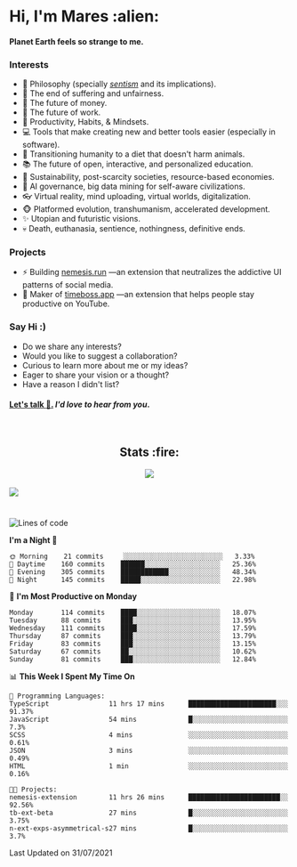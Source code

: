<h1>Hi, I'm Mares :alien:</h1>

#### Planet Earth feels so strange to me.

### **Interests**

- 🌊 Philosophy (specially [_sentism_][sentismmedium] and its implications).
- 🎯 The end of suffering and unfairness.
- 💸 The future of money.
- 💼 The future of work.
- 🧠 Productivity, Habits, & Mindsets.
- 💻 Tools that make creating new and better tools easier (especially in software).
- 🥗 Transitioning humanity to a diet that doesn't harm animals.
- 📚 The future of open, interactive, and personalized education.
- 🌱 Sustainability, post-scarcity societies, resource-based economies.
- 🤖 AI governance, big data mining for self-aware civilizations.
- 👓 Virtual reality, mind uploading, virtual worlds, digitalization.
- 🐵 Platformed evolution, transhumanism, accelerated development.
- ✨ Utopian and futuristic visions.
- 💀 Death, euthanasia, sentience, nothingness, definitive ends.


### **Projects**

- ⚡ Building [nemesis.run](https://nemesis.run) —an extension that neutralizes the addictive UI patterns of social media.
- 💎 Maker of [timeboss.app](https://timeboss.app) —an extension that helps people stay productive on YouTube.


### **Say Hi :)**

- Do we share any interests?
- Would you like to suggest a collaboration?
- Curious to learn more about me or my ideas?
- Eager to share your vision or a thought?
- Have a reason I didn't list?

#### [Let's talk :wave:.](mailto:mareszhar@gmail.com) _I'd love to hear from you_.

[sentismmedium]: https://medium.com/@mareszhar/born-a-prisoner-a-reflection-about-life-its-struggles-and-a-plan-to-escape-d8566ce9b026

<br>

<h2 align="center">Stats :fire:</h2>

<div align="center">
  <img src="https://github-readme-streak-stats.herokuapp.com?user=mareszhar&theme=black-ice&hide_border=true&stroke=FFFFFF15&ring=DF8FFE&fire=DF8FFE&currStreakLabel=DF8FFE&background=1A232A&currStreakNum=86FFAB">
</div>

<!-- Add or remove this: &dates=B1AAB3FF at the end of the streak stats URL if they get bugged and aren't updating -->

<br>

<img src="https://activity-graph.herokuapp.com/graph?username=mareszhar&theme=nord&bg_color=00000000&color=979797&line=DF8FFE&point=00000000&area=true&hide_border=true">

<br>

<h1></h1>

<!--START_SECTION:waka-->
![Lines of code](https://img.shields.io/badge/From%20Hello%20World%20I%27ve%20Written-102586%20lines%20of%20code-blue)

**I'm a Night 🦉** 

```text
🌞 Morning    21 commits     ░░░░░░░░░░░░░░░░░░░░░░░░░   3.33% 
🌆 Daytime    160 commits    ██████░░░░░░░░░░░░░░░░░░░   25.36% 
🌃 Evening    305 commits    ████████████░░░░░░░░░░░░░   48.34% 
🌙 Night      145 commits    █████░░░░░░░░░░░░░░░░░░░░   22.98%

```
📅 **I'm Most Productive on Monday** 

```text
Monday       114 commits    ████░░░░░░░░░░░░░░░░░░░░░   18.07% 
Tuesday      88 commits     ███░░░░░░░░░░░░░░░░░░░░░░   13.95% 
Wednesday    111 commits    ████░░░░░░░░░░░░░░░░░░░░░   17.59% 
Thursday     87 commits     ███░░░░░░░░░░░░░░░░░░░░░░   13.79% 
Friday       83 commits     ███░░░░░░░░░░░░░░░░░░░░░░   13.15% 
Saturday     67 commits     ██░░░░░░░░░░░░░░░░░░░░░░░   10.62% 
Sunday       81 commits     ███░░░░░░░░░░░░░░░░░░░░░░   12.84%

```


📊 **This Week I Spent My Time On** 

```text
💬 Programming Languages: 
TypeScript               11 hrs 17 mins      ██████████████████████░░░   91.37% 
JavaScript               54 mins             █░░░░░░░░░░░░░░░░░░░░░░░░   7.3% 
SCSS                     4 mins              ░░░░░░░░░░░░░░░░░░░░░░░░░   0.61% 
JSON                     3 mins              ░░░░░░░░░░░░░░░░░░░░░░░░░   0.49% 
HTML                     1 min               ░░░░░░░░░░░░░░░░░░░░░░░░░   0.16%

🐱‍💻 Projects: 
nemesis-extension        11 hrs 26 mins      ███████████████████████░░   92.56% 
tb-ext-beta              27 mins             █░░░░░░░░░░░░░░░░░░░░░░░░   3.75% 
n-ext-exps-asymmetrical-s27 mins             █░░░░░░░░░░░░░░░░░░░░░░░░   3.7%

```


 Last Updated on 31/07/2021
<!--END_SECTION:waka-->

